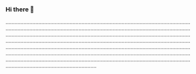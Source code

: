 ### Hi there 👋

.................................................................................................................................................................................................................................................................................................................................................................................................................................................................................................................................................................................................................................................................................................................................................................................................................................................................................................................................................................